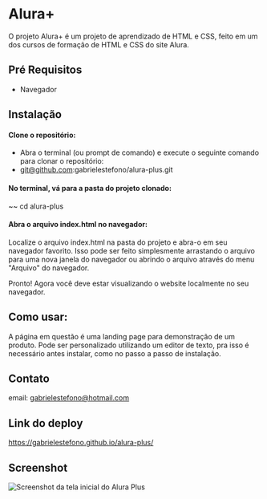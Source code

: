 # Alura+

O projeto Alura+ é um projeto de aprendizado de HTML e CSS, feito em um dos cursos de formação de HTML e CSS do site Alura.

## Pré Requisitos
* Navegador

## Instalação

#### Clone o repositório:
* Abra o terminal (ou prompt de comando) e execute o seguinte comando para clonar o repositório:
* git@github.com:gabrielestefono/alura-plus.git
#### No terminal, vá para a pasta do projeto clonado:
~~ cd alura-plus
#### Abra o arquivo index.html no navegador:
Localize o arquivo index.html na pasta do projeto e abra-o em seu navegador favorito. Isso pode ser feito simplesmente arrastando o arquivo para uma nova janela do navegador ou abrindo o arquivo através do menu "Arquivo" do navegador.

Pronto! Agora você deve estar visualizando o website localmente no seu navegador.

## Como usar:

A página em questão é uma landing page para demonstração de um produto. Pode ser personalizado utilizando um editor de texto, pra isso é necessário antes instalar, como no passo a passo de instalação.

## Contato

email: gabrielestefono@hotmail.com

## Link do deploy
https://gabrielestefono.github.io/alura-plus/

## Screenshot
![Screenshot da tela inicial do Alura Plus](https://imgur.com/nKUf7MK.png)
